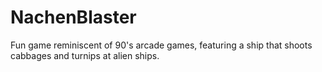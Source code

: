 # NachenBlaster  
Fun game reminiscent of 90's arcade games, featuring a ship that shoots cabbages and turnips at alien ships.